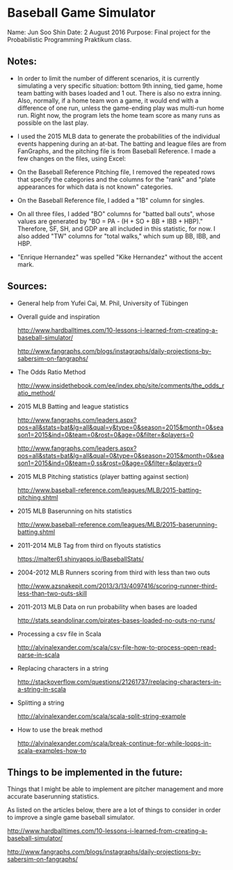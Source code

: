 # Baseball Game Simulator

Name: Jun Soo Shin
Date: 2 August 2016
Purpose: Final project for the Probabilistic Programming Praktikum class.

## Notes:
- In order to limit the number of different scenarios, it is currently 
simulating a very specific situation: bottom 9th inning, tied game, home team 
batting with bases loaded and 1 out. There is also no extra inning. Also, 
normally, if a home team won a game, it would end with a difference of one run,
unless the game-ending play was multi-run home run. Right now, the program lets
the home team score as many runs as possible on the last play.
	  
- I used the 2015 MLB data to generate the probabilities of the
individual events happening during an at-bat. The batting and league
files are from FanGraphs, and the pitching file is from Baseball 
Reference. I made a few changes on the files, using Excel:

- On the Baseball Reference Pitching file, I removed the repeated 
rows that specify the categories and the columns for the "rank" and 
"plate appearances for which data is not known" categories.

- On the Baseball Reference file, I added a "1B" column for singles.

- On all three files, I added "BO" columns for "batted ball outs", 
whose values are generated by "BO = PA - (H + SO + BB + IBB + HBP)."
Therefore, SF, SH, and GDP are all included in this statistic, for
now. I also added "TW" columns for "total walks," which sum up
BB, IBB, and HBP.

- "Enrique Hernandez" was spelled "Kike Hernandez" without the accent 
mark.


## Sources:
- General help from Yufei Cai, M. Phil, University of Tübingen

- Overall guide and inspiration

   <http://www.hardballtimes.com/10-lessons-i-learned-from-creating-a-baseball-simulator/>

   <http://www.fangraphs.com/blogs/instagraphs/daily-projections-by-sabersim-on-fangraphs/>

- The Odds Ratio Method

   <http://www.insidethebook.com/ee/index.php/site/comments/the_odds_ratio_method/>

- 2015 MLB Batting and league statistics

   <http://www.fangraphs.com/leaders.aspx?pos=all&stats=bat&lg=all&qual=y&type=0&season=2015&month=0&season1=2015&ind=0&team=0&rost=0&age=0&filter=&players=0>

   <http://www.fangraphs.com/leaders.aspx?pos=all&stats=bat&lg=all&qual=0&type=0&season=2015&month=0&season1=2015&ind=0&team=0,ss&rost=0&age=0&filter=&players=0>

- 2015 MLB Pitching statistics (player batting against section)

   <http://www.baseball-reference.com/leagues/MLB/2015-batting-pitching.shtml>

- 2015 MLB Baserunning on hits statistics

   <http://www.baseball-reference.com/leagues/MLB/2015-baserunning-batting.shtml>

- 2011-2014 MLB Tag from third on flyouts statistics

   <https://malter61.shinyapps.io/BaseballStats/>

- 2004-2012 MLB Runners scoring from third with less than two outs

   <http://www.azsnakepit.com/2013/3/13/4097416/scoring-runner-third-less-than-two-outs-skill>

- 2011-2013 MLB Data on run probability when bases are loaded

   <http://stats.seandolinar.com/pirates-bases-loaded-no-outs-no-runs/>

- Processing a csv file in Scala

   <http://alvinalexander.com/scala/csv-file-how-to-process-open-read-parse-in-scala>

- Replacing characters in a string

   <http://stackoverflow.com/questions/21261737/replacing-characters-in-a-string-in-scala>

- Splitting a string

   <http://alvinalexander.com/scala/scala-split-string-example>

- How to use the break method

   <http://alvinalexander.com/scala/break-continue-for-while-loops-in-scala-examples-how-to>


## Things to be implemented in the future:
Things that I might be able to implement are pitcher management and more
accurate baserunning statistics.

As listed on the articles below, there are a lot of things to consider in
order to improve a single game baseball simulator.

   <http://www.hardballtimes.com/10-lessons-i-learned-from-creating-a-baseball-simulator/>

   <http://www.fangraphs.com/blogs/instagraphs/daily-projections-by-sabersim-on-fangraphs/>  
